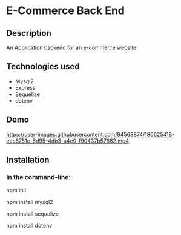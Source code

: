 # E-Commerce Back End

## Description

An Application backend for an e-commerce website

## Technologies used 

-   Mysql2
-   Express
-   Sequelize
-   dotenv

## Demo


https://user-images.githubusercontent.com/94568874/180625418-ecc8751c-6d95-4db3-a4e0-f90437b57662.mp4


## Installation
### In the command-line:

npm init

npm install mysql2

npm install sequelize

npm install dotenv
